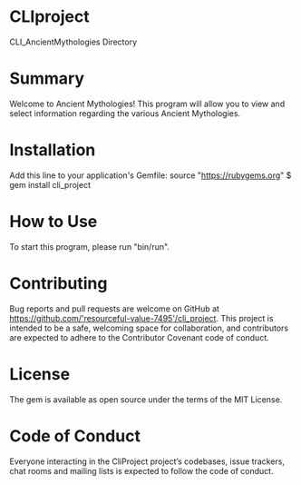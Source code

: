 # CLIproject
CLI_AncientMythologies Directory

# Summary

Welcome to Ancient Mythologies! 
This program will allow you to view and select information regarding the various Ancient Mythologies.

# Installation

Add this line to your application's Gemfile:
source "https://rubygems.org"
$ gem install cli_project

# How to Use
To start this program, please run "bin/run".

# Contributing

Bug reports and pull requests are welcome on GitHub at https://github.com/'resourceful-value-7495'/cli_project. This project is intended to be a safe, welcoming space for collaboration, and contributors are expected to adhere to the Contributor Covenant code of conduct.

# License

The gem is available as open source under the terms of the MIT License.

# Code of Conduct

Everyone interacting in the CliProject project’s codebases, issue trackers, chat rooms and mailing lists is expected to follow the code of conduct.
